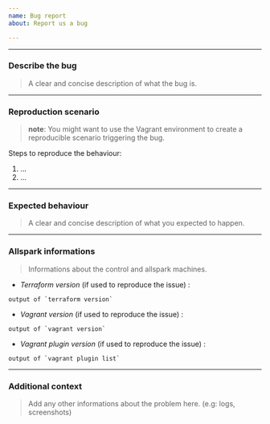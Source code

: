 ```yaml
---
name: Bug report
about: Report us a bug

---
```


---
### Describe the bug

> A clear and concise description of what the bug is.

---
### Reproduction scenario

> **note**: You might want to use the Vagrant environment to create a reproducible scenario triggering the bug.

Steps to reproduce the behaviour:

1. ...
2. ...

---
### Expected behaviour

> A clear and concise description of what you expected to happen.

---
### Allspark informations

> Informations about the control and allspark machines.

- *Terraform version* (if used to reproduce the issue) :

```
output of `terraform version`
```

- *Vagrant version* (if used to reproduce the issue) :

```
output of `vagrant version`
```

  - *Vagrant plugin version* (if used to reproduce the issue) :

```
output of `vagrant plugin list`
```

---
### Additional context

> Add any other informations about the problem here. (e.g: logs, screenshots)
